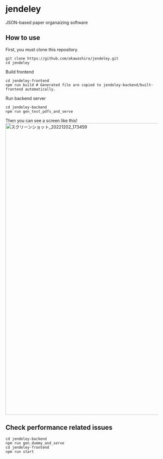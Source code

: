 # jendeley
JSON-based paper organaizing software

## How to use
First, you must clone this repository.
```
git clone https://github.com/akawashiro/jendeley.git
cd jendeley
```

Build frontend
```
cd jendeley-frontend
npm run build # Generated file are copied to jendeley-backend/built-frontend automatically.
```

Run backend server
```
cd jendeley-backend
npm run gen_test_pdfs_and_serve
```


Then you can see a screen like this!
<img width="958" alt="スクリーンショット_20221202_173459" src="https://user-images.githubusercontent.com/3770618/205250967-6308e96a-a0f0-4a3b-aa77-50e50cc23bfd.png">

## Check performance related issues
```
cd jendeley-backend
npm run gen_dummy_and_serve
cd jendeley-frontend
npm run start
```
